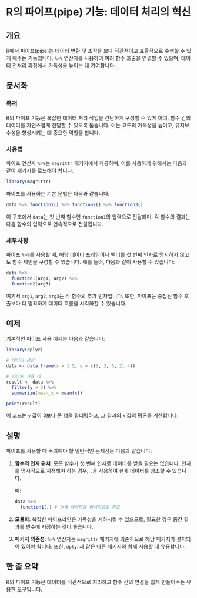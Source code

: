 <!--
Meta Description: # R의 파이프(pipe) 기능: 데이터 처리의 혁신 ## 개요 R에서 파이프(pipe)는 데이터 변환 및 조작을 보다 직관적이고 효율적으로 수행할 수 있게 해주는 기능입니다. `%>%` 연산자를 사용하여 여러 함수 호출을 연결할 수 있으며, 데이터 전처리 과정에서 가...
Meta Keywords: 파이프, 데이터, data, 데이터를, 다음과
-->

# R의 파이프(pipe) 기능: 데이터 처리의 혁신

## 개요
R에서 파이프(pipe)는 데이터 변환 및 조작을 보다 직관적이고 효율적으로 수행할 수 있게 해주는 기능입니다. `%>%` 연산자를 사용하여 여러 함수 호출을 연결할 수 있으며, 데이터 전처리 과정에서 가독성을 높이는 데 기여합니다.

## 문서화
### 목적
R의 파이프 기능은 복잡한 데이터 처리 작업을 간단하게 구성할 수 있게 하여, 함수 간의 데이터를 자연스럽게 전달할 수 있도록 돕습니다. 이는 코드의 가독성을 높이고, 유지보수성을 향상시키는 데 중요한 역할을 합니다.

### 사용법
파이프 연산자 `%>%`는 `magrittr` 패키지에서 제공하며, 이를 사용하기 위해서는 다음과 같이 패키지를 로드해야 합니다:

```R
library(magrittr)
```

파이프를 사용하는 기본 문법은 다음과 같습니다:

```R
data %>% function1() %>% function2() %>% function3()
```
이 구조에서 `data`는 첫 번째 함수인 `function1`의 입력으로 전달되며, 각 함수의 결과는 다음 함수의 입력으로 연속적으로 전달됩니다.

### 세부사항
파이프 `%>%`를 사용할 때, 해당 데이터 프레임이나 벡터를 첫 번째 인자로 명시하지 않고도 함수 체인을 구성할 수 있습니다. 예를 들어, 다음과 같이 사용할 수 있습니다:

```R
data %>%
  function1(arg1, arg2) %>%
  function2(arg3)
```

여기서 `arg1`, `arg2`, `arg3`는 각 함수의 추가 인자입니다. 또한, 파이프는 중첩된 함수 호출보다 더 명확하게 데이터 흐름을 시각화할 수 있습니다.

## 예제
기본적인 파이프 사용 예제는 다음과 같습니다:

```R
library(dplyr)

# 데이터 생성
data <- data.frame(x = 1:5, y = c(5, 3, 6, 2, 4))

# 파이프 사용 예
result <- data %>%
  filter(y > 3) %>%
  summarize(mean_x = mean(x))

print(result)
```
이 코드는 `y` 값이 3보다 큰 행을 필터링하고, 그 결과의 `x` 값의 평균을 계산합니다.

## 설명
파이프를 사용할 때 주의해야 할 일반적인 문제점은 다음과 같습니다:

1. **함수의 인자 위치**: 모든 함수가 첫 번째 인자로 데이터를 받을 필요는 없습니다. 인자를 명시적으로 지정해야 하는 경우, `.`을 사용하여 현재 데이터를 참조할 수 있습니다.
   
   예:
   ```R
   data %>%
     function1(.) # 현재 데이터를 명시적으로 참조
   ```

2. **모듈화**: 복잡한 파이프라인은 가독성을 저하시킬 수 있으므로, 필요한 경우 중간 결과를 변수에 저장하는 것이 좋습니다.

3. **패키지 의존성**: `%>%` 연산자는 `magrittr` 패키지에 의존하므로 해당 패키지가 설치되어 있어야 합니다. 또한, `dplyr`과 같은 다른 패키지와 함께 사용할 때 유용합니다.

## 한 줄 요약
R의 파이프 기능은 데이터를 직관적으로 처리하고 함수 간의 연결을 쉽게 만들어주는 유용한 도구입니다.